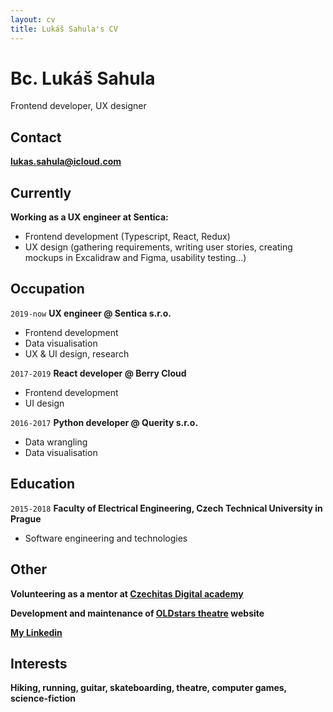 ```yaml
---
layout: cv
title: Lukáš Sahula's CV
---
```

# Bc. Lukáš Sahula
Frontend developer, UX designer

## Contact

__[lukas.sahula@icloud.com](mailto:lukas.sahula@icloud.com)__

## Currently

__Working as a UX engineer at Sentica:__

- Frontend development (Typescript, React, Redux)
- UX design (gathering requirements, writing user stories, creating mockups in Excalidraw and Figma, usability testing...)

## Occupation

`2019-now`
__UX engineer @ Sentica s.r.o.__

- Frontend development
- Data visualisation
- UX & UI design, research

`2017-2019`
__React developer @ Berry Cloud__

- Frontend development
- UI design

`2016-2017`
__Python developer @ Querity s.r.o.__

- Data wrangling
- Data visualisation

## Education

`2015-2018`
__Faculty of Electrical Engineering, Czech Technical University in Prague__

- Software engineering and technologies

## Other

__Volunteering as a mentor at [Czechitas Digital academy](https://www.czechitas.cz/en/courses)__

__Development and maintenance of [OLDstars theatre](https://www.oldstars.cz/) website__

__[My Linkedin](https://www.linkedin.com/in/luk%C3%A1%C5%A1-sahula-3932971b7/)__

## Interests

__Hiking, running, guitar, skateboarding, theatre, computer games, science-fiction__
